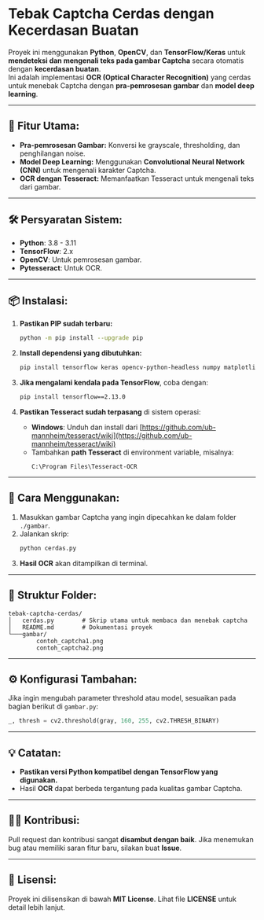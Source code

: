# Tebak Captcha Cerdas dengan Kecerdasan Buatan

Proyek ini menggunakan **Python**, **OpenCV**, dan **TensorFlow/Keras** untuk **mendeteksi dan mengenali teks pada gambar Captcha** secara otomatis dengan **kecerdasan buatan**.  
Ini adalah implementasi **OCR (Optical Character Recognition)** yang cerdas untuk menebak Captcha dengan **pra-pemrosesan gambar** dan **model deep learning**.  

---

## 🎯 **Fitur Utama:**  
- **Pra-pemrosesan Gambar:** Konversi ke grayscale, thresholding, dan penghilangan noise.  
- **Model Deep Learning:** Menggunakan **Convolutional Neural Network (CNN)** untuk mengenali karakter Captcha.  
- **OCR dengan Tesseract:** Memanfaatkan Tesseract untuk mengenali teks dari gambar.  

---

## 🛠️ **Persyaratan Sistem:**  
- **Python**: 3.8 - 3.11  
- **TensorFlow**: 2.x  
- **OpenCV**: Untuk pemrosesan gambar.  
- **Pytesseract**: Untuk OCR.  

---

## 📦 **Instalasi:**  
1. **Pastikan PIP sudah terbaru:**  
    ```bash
    python -m pip install --upgrade pip
    ```  

2. **Install dependensi yang dibutuhkan:**  
    ```bash
    pip install tensorflow keras opencv-python-headless numpy matplotlib pytesseract
    ```  

3. **Jika mengalami kendala pada TensorFlow**, coba dengan:  
    ```bash
    pip install tensorflow==2.13.0
    ```

4. **Pastikan Tesseract sudah terpasang** di sistem operasi:  
   - **Windows**: Unduh dan install dari [https://github.com/ub-mannheim/tesseract/wiki](https://github.com/ub-mannheim/tesseract/wiki)  
   - Tambahkan **path Tesseract** di environment variable, misalnya:  
     ```
     C:\Program Files\Tesseract-OCR
     ```

---

## 🚀 **Cara Menggunakan:**  
1. Masukkan gambar Captcha yang ingin dipecahkan ke dalam folder `./gambar`.  
2. Jalankan skrip:  
    ```bash
    python cerdas.py
    ```  
3. **Hasil OCR** akan ditampilkan di terminal.

---

## 📁 **Struktur Folder:**  
```
tebak-captcha-cerdas/
│   cerdas.py        # Skrip utama untuk membaca dan menebak captcha
│   README.md        # Dokumentasi proyek
└───gambar/
        contoh_captcha1.png
        contoh_captcha2.png
```

---

## ⚙️ **Konfigurasi Tambahan:**  
Jika ingin mengubah parameter threshold atau model, sesuaikan pada bagian berikut di `gambar.py`:  
```python
_, thresh = cv2.threshold(gray, 160, 255, cv2.THRESH_BINARY)
```

---

## 💡 **Catatan:**  
- **Pastikan versi Python kompatibel dengan TensorFlow yang digunakan.**  
- Hasil **OCR** dapat berbeda tergantung pada kualitas gambar Captcha.  

---

## 👨‍💻 **Kontribusi:**  
Pull request dan kontribusi sangat **disambut dengan baik**. Jika menemukan bug atau memiliki saran fitur baru, silakan buat **Issue**.  

---

## 📄 **Lisensi:**  
Proyek ini dilisensikan di bawah **MIT License**. Lihat file **LICENSE** untuk detail lebih lanjut.  




